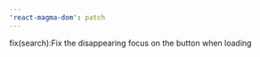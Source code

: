 ```yaml
---
'react-magma-dom': patch
---
```


fix(search):Fix the disappearing focus on the button when loading
